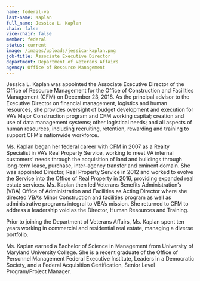 ```yaml
---
name: federal-va
last-name: Kaplan
full_name: Jessica L. Kaplan
chair: false
vice-chair: false
member: federal
status: current
image: /images/uploads/jessica-kaplan.png
job-title: Associate Executive Director
department: Department of Veterans Affairs
agency: Office of Resource Management
---
```

Jessica L. Kaplan was appointed the Associate Executive Director of the Office of Resource Management for the Office of Construction and Facilities Management (CFM) on December 23, 2018. As the principal advisor to the Executive Director on financial management, logistics and human resources, she provides oversight of budget development and execution for VA’s Major Construction program and CFM working capital; creation and use of data management systems; other logistical needs; and all aspects of human resources, including recruiting, retention, rewarding and training to support CFM’s nationwide workforce.

Ms. Kaplan began her federal career with CFM in 2007 as a Realty Specialist in VA’s Real Property Service, working to meet VA internal customers’ needs through the acquisition of land and buildings through long-term lease, purchase, inter-agency transfer and eminent domain. She was appointed Director, Real Property Service in 2012 and worked to evolve the Service into the Office of Real Property in 2016, providing expanded real estate services. Ms. Kaplan then led Veterans Benefits Administration’s (VBA) Office of Administration and Facilities as Acting Director where she directed VBA’s Minor Construction and facilities program as well as administrative programs integral to VBA’s mission. She returned to CFM to address a leadership void as the Director, Human Resources and Training.

Prior to joining the Department of Veterans Affairs, Ms. Kaplan spent ten years working in commercial and residential real estate, managing a diverse portfolio.

Ms. Kaplan earned a Bachelor of Science in Management from University of Maryland University College. She is a recent graduate of the Office of Personnel Management Federal Executive Institute, Leaders in a Democratic Society, and a Federal Acquisition Certification, Senior Level Program/Project Manager.